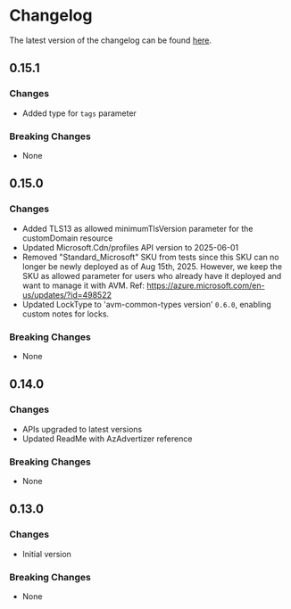 # Changelog

The latest version of the changelog can be found [here](https://github.com/Azure/bicep-registry-modules/blob/main/avm/res/cdn/profile/CHANGELOG.md).

## 0.15.1

### Changes

- Added type for `tags` parameter

### Breaking Changes

- None

## 0.15.0

### Changes

- Added TLS13 as allowed minimumTlsVersion parameter for the customDomain resource
- Updated Microsoft.Cdn/profiles API version to 2025-06-01
- Removed "Standard_Microsoft" SKU from tests since this SKU can no longer be newly deployed as of Aug 15th, 2025. However, we keep the SKU as allowed parameter for users who already have it deployed and want to manage it with AVM. Ref: https://azure.microsoft.com/en-us/updates/?id=498522
- Updated LockType to 'avm-common-types version' `0.6.0`, enabling custom notes for locks.

### Breaking Changes

- None

## 0.14.0

### Changes

- APIs upgraded to latest versions
- Updated ReadMe with AzAdvertizer reference

### Breaking Changes

- None

## 0.13.0

### Changes

- Initial version

### Breaking Changes

- None

